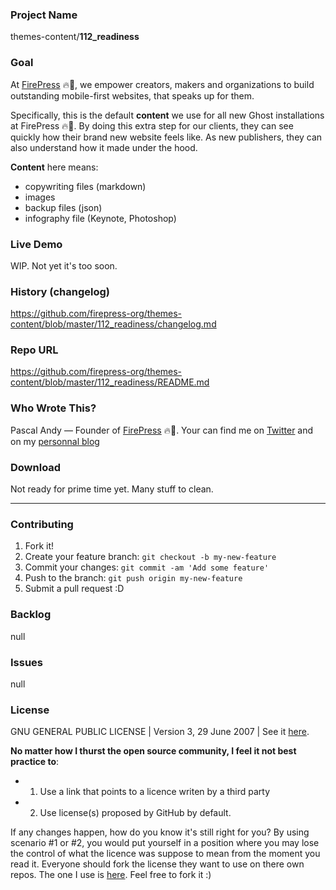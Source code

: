 ### Project Name
themes-content/**112_readiness**

### Goal

At [FirePress](http://firepress.org/) 🔥📰, we empower creators, makers and organizations to build outstanding mobile-first websites, that speaks up for them.

Specifically, this is the default **content** we use for all new Ghost installations at FirePress 🔥📰. By doing this extra step for our clients, they can see quickly how their brand new website feels like. As new publishers, they can also understand how it made under the hood.

**Content** here means:

- copywriting files (markdown)
- images
- backup files (json)
- infography file (Keynote, Photoshop)

### Live Demo
WIP. Not yet it's too soon.

### History (changelog)
https://github.com/firepress-org/themes-content/blob/master/112_readiness/changelog.md

### Repo URL
https://github.com/firepress-org/themes-content/blob/master/112_readiness/README.md

### Who Wrote This?
Pascal Andy — Founder of [FirePress](http://firepress.org/) 🔥📰. Your can find me on [Twitter](https://twitter.com/_pascalandy) and on my [personnal blog](http://pascalandy.com/)

### Download
Not ready for prime time yet. Many stuff to clean.

---

### Contributing
1. Fork it!
2. Create your feature branch: `git checkout -b my-new-feature`
3. Commit your changes: `git commit -am 'Add some feature'`
4. Push to the branch: `git push origin my-new-feature`
5. Submit a pull request :D

### Backlog
null

### Issues 
null

### License
GNU GENERAL PUBLIC LICENSE | Version 3, 29 June 2007 | See it [here](https://github.com/pascalandy/GNU-GENERAL-PUBLIC-LICENSE/blob/master/LICENSE.md).

**No matter how I thurst the open source community, I feel it not best practice to**: 

- 1) Use a link that points to a licence writen by a third party
- 2) Use license(s) proposed by GitHub by default. 

If any changes happen, how do you know it's still right for you? By using scenario #1 or #2, you would put yourself in a position where you may lose the control of what the licence was suppose to mean from the moment you read it. Everyone should fork the license they want to use on there own repos. The one I use is [here](https://github.com/pascalandy/GNU-GENERAL-PUBLIC-LICENSE/blob/master/LICENSE.md). Feel free to fork it :)
